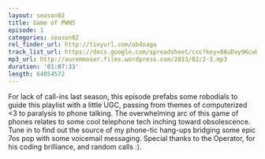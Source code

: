 ```yaml
---
layout: season02
title: Game of PWNS
episode: 1
categories: season02
rel_finder_url: http://tinyurl.com/ob4naga
track_list_url: https://docs.google.com/spreadsheet/ccc?key=0AuDay9KcwU4YdHFBUWkyZUJkdGQtWUtUMnBRdXFFTGc#gid=11
mp3_url: http://auremmoser.files.wordpress.com/2013/02/2-3.mp3
duration: '01:07:33'
length: 64854572
---
```


For lack of call-ins last season, this episode prefabs some robodials to guide this playlist with a little UGC, passing from themes of computerized <3 to paralysis to phone talking. The overwhelming arc of this game of phones relates to some cool telephone tech inching toward obsolescence. Tune in to find out the source of my phone-tic hang-ups bridging some epic 7os pop with some voicemail messaging. Special thanks to the Operator, for his coding brilliance, and random calls :).
